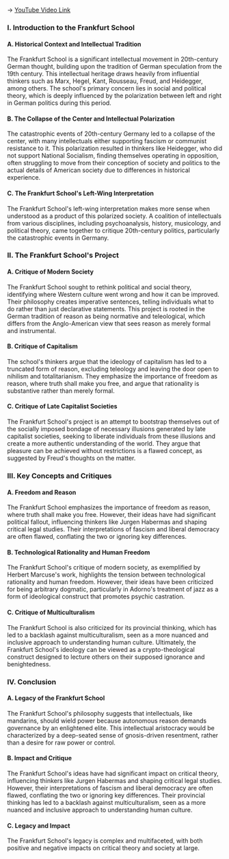 -> [YouTube Video Link](https://www.youtube.com/watch?v=xX9EI8wEyuY&list=PL30RAv-0lkxGh5iMfRmZV8wEVeN50K06X&index=47&pp=iAQB)

### I. Introduction to the Frankfurt School
#### A. Historical Context and Intellectual Tradition

The Frankfurt School is a significant intellectual movement in 20th-century German thought, building upon the tradition of German speculation from the 19th century. This intellectual heritage draws heavily from influential thinkers such as Marx, Hegel, Kant, Rousseau, Freud, and Heidegger, among others. The school's primary concern lies in social and political theory, which is deeply influenced by the polarization between left and right in German politics during this period.

#### B. The Collapse of the Center and Intellectual Polarization

The catastrophic events of 20th-century Germany led to a collapse of the center, with many intellectuals either supporting fascism or communist resistance to it. This polarization resulted in thinkers like Heidegger, who did not support National Socialism, finding themselves operating in opposition, often struggling to move from their conception of society and politics to the actual details of American society due to differences in historical experience.

#### C. The Frankfurt School's Left-Wing Interpretation

The Frankfurt School's left-wing interpretation makes more sense when understood as a product of this polarized society. A coalition of intellectuals from various disciplines, including psychoanalysis, history, musicology, and political theory, came together to critique 20th-century politics, particularly the catastrophic events in Germany.

### II. The Frankfurt School's Project
#### A. Critique of Modern Society

The Frankfurt School sought to rethink political and social theory, identifying where Western culture went wrong and how it can be improved. Their philosophy creates imperative sentences, telling individuals what to do rather than just declarative statements. This project is rooted in the German tradition of reason as being normative and teleological, which differs from the Anglo-American view that sees reason as merely formal and instrumental.

#### B. Critique of Capitalism

The school's thinkers argue that the ideology of capitalism has led to a truncated form of reason, excluding teleology and leaving the door open to nihilism and totalitarianism. They emphasize the importance of freedom as reason, where truth shall make you free, and argue that rationality is substantive rather than merely formal.

#### C. Critique of Late Capitalist Societies

The Frankfurt School's project is an attempt to bootstrap themselves out of the socially imposed bondage of necessary illusions generated by late capitalist societies, seeking to liberate individuals from these illusions and create a more authentic understanding of the world. They argue that pleasure can be achieved without restrictions is a flawed concept, as suggested by Freud's thoughts on the matter.

### III. Key Concepts and Critiques
#### A. Freedom and Reason

The Frankfurt School emphasizes the importance of freedom as reason, where truth shall make you free. However, their ideas have had significant political fallout, influencing thinkers like Jurgen Habermas and shaping critical legal studies. Their interpretations of fascism and liberal democracy are often flawed, conflating the two or ignoring key differences.

#### B. Technological Rationality and Human Freedom

The Frankfurt School's critique of modern society, as exemplified by Herbert Marcuse's work, highlights the tension between technological rationality and human freedom. However, their ideas have been criticized for being arbitrary dogmatic, particularly in Adorno's treatment of jazz as a form of ideological construct that promotes psychic castration.

#### C. Critique of Multiculturalism

The Frankfurt School is also criticized for its provincial thinking, which has led to a backlash against multiculturalism, seen as a more nuanced and inclusive approach to understanding human culture. Ultimately, the Frankfurt School's ideology can be viewed as a crypto-theological construct designed to lecture others on their supposed ignorance and benightedness.

### IV. Conclusion
#### A. Legacy of the Frankfurt School

The Frankfurt School's philosophy suggests that intellectuals, like mandarins, should wield power because autonomous reason demands governance by an enlightened elite. This intellectual aristocracy would be characterized by a deep-seated sense of gnosis-driven resentment, rather than a desire for raw power or control.

#### B. Impact and Critique

The Frankfurt School's ideas have had significant impact on critical theory, influencing thinkers like Jurgen Habermas and shaping critical legal studies. However, their interpretations of fascism and liberal democracy are often flawed, conflating the two or ignoring key differences. Their provincial thinking has led to a backlash against multiculturalism, seen as a more nuanced and inclusive approach to understanding human culture.

#### C. Legacy and Impact

The Frankfurt School's legacy is complex and multifaceted, with both positive and negative impacts on critical theory and society at large.